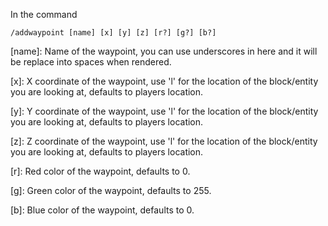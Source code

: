 In the command
```
/addwaypoint [name] [x] [y] [z] [r?] [g?] [b?]
```

[name]: Name of the waypoint, you can use underscores in here and it will be replace into spaces when rendered.

[x]: X coordinate of the waypoint, use 'l' for the location of the block/entity you are looking at, defaults to players location.

[y]: Y coordinate of the waypoint, use 'l' for the location of the block/entity you are looking at, defaults to players location.

[z]: Z coordinate of the waypoint, use 'l' for the location of the block/entity you are looking at, defaults to players location.

[r]: Red color of the waypoint, defaults to 0.

[g]: Green color of the waypoint, defaults to 255.

[b]: Blue color of the waypoint, defaults to 0.